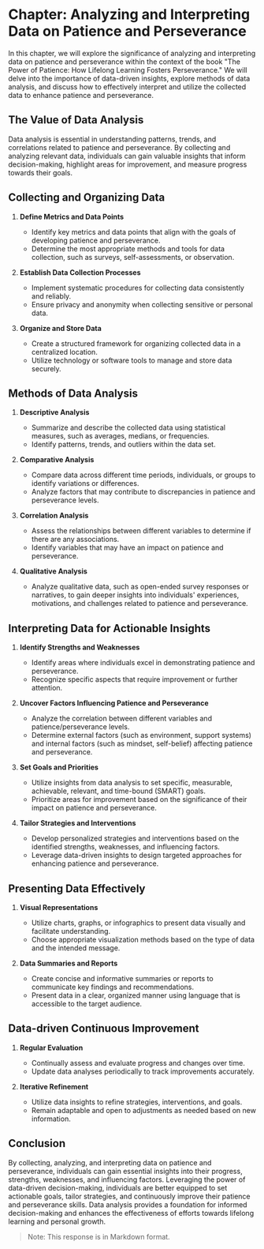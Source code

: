Chapter: Analyzing and Interpreting Data on Patience and Perseverance
=====================================================================

In this chapter, we will explore the significance of analyzing and interpreting data on patience and perseverance within the context of the book "The Power of Patience: How Lifelong Learning Fosters Perseverance." We will delve into the importance of data-driven insights, explore methods of data analysis, and discuss how to effectively interpret and utilize the collected data to enhance patience and perseverance.

**The Value of Data Analysis**
------------------------------

Data analysis is essential in understanding patterns, trends, and correlations related to patience and perseverance. By collecting and analyzing relevant data, individuals can gain valuable insights that inform decision-making, highlight areas for improvement, and measure progress towards their goals.

**Collecting and Organizing Data**
----------------------------------

1. **Define Metrics and Data Points**

   * Identify key metrics and data points that align with the goals of developing patience and perseverance.
   * Determine the most appropriate methods and tools for data collection, such as surveys, self-assessments, or observation.
2. **Establish Data Collection Processes**

   * Implement systematic procedures for collecting data consistently and reliably.
   * Ensure privacy and anonymity when collecting sensitive or personal data.
3. **Organize and Store Data**

   * Create a structured framework for organizing collected data in a centralized location.
   * Utilize technology or software tools to manage and store data securely.

**Methods of Data Analysis**
----------------------------

1. **Descriptive Analysis**

   * Summarize and describe the collected data using statistical measures, such as averages, medians, or frequencies.
   * Identify patterns, trends, and outliers within the data set.
2. **Comparative Analysis**

   * Compare data across different time periods, individuals, or groups to identify variations or differences.
   * Analyze factors that may contribute to discrepancies in patience and perseverance levels.
3. **Correlation Analysis**

   * Assess the relationships between different variables to determine if there are any associations.
   * Identify variables that may have an impact on patience and perseverance.
4. **Qualitative Analysis**

   * Analyze qualitative data, such as open-ended survey responses or narratives, to gain deeper insights into individuals' experiences, motivations, and challenges related to patience and perseverance.

**Interpreting Data for Actionable Insights**
---------------------------------------------

1. **Identify Strengths and Weaknesses**

   * Identify areas where individuals excel in demonstrating patience and perseverance.
   * Recognize specific aspects that require improvement or further attention.
2. **Uncover Factors Influencing Patience and Perseverance**

   * Analyze the correlation between different variables and patience/perseverance levels.
   * Determine external factors (such as environment, support systems) and internal factors (such as mindset, self-belief) affecting patience and perseverance.
3. **Set Goals and Priorities**

   * Utilize insights from data analysis to set specific, measurable, achievable, relevant, and time-bound (SMART) goals.
   * Prioritize areas for improvement based on the significance of their impact on patience and perseverance.
4. **Tailor Strategies and Interventions**

   * Develop personalized strategies and interventions based on the identified strengths, weaknesses, and influencing factors.
   * Leverage data-driven insights to design targeted approaches for enhancing patience and perseverance.

**Presenting Data Effectively**
-------------------------------

1. **Visual Representations**

   * Utilize charts, graphs, or infographics to present data visually and facilitate understanding.
   * Choose appropriate visualization methods based on the type of data and the intended message.
2. **Data Summaries and Reports**

   * Create concise and informative summaries or reports to communicate key findings and recommendations.
   * Present data in a clear, organized manner using language that is accessible to the target audience.

**Data-driven Continuous Improvement**
--------------------------------------

1. **Regular Evaluation**

   * Continually assess and evaluate progress and changes over time.
   * Update data analyses periodically to track improvements accurately.
2. **Iterative Refinement**

   * Utilize data insights to refine strategies, interventions, and goals.
   * Remain adaptable and open to adjustments as needed based on new information.

**Conclusion**
--------------

By collecting, analyzing, and interpreting data on patience and perseverance, individuals can gain essential insights into their progress, strengths, weaknesses, and influencing factors. Leveraging the power of data-driven decision-making, individuals are better equipped to set actionable goals, tailor strategies, and continuously improve their patience and perseverance skills. Data analysis provides a foundation for informed decision-making and enhances the effectiveness of efforts towards lifelong learning and personal growth.
> Note: This response is in Markdown format.
